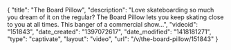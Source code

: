 {
    "title": "The Board Pillow",
    "description": "Love skateboarding so much you dream of it on the regular? The Board Pillow lets you keep skating close to you at all times. This banger of a commercial show...",
    "videoid": "151843",
    "date_created": "1397072617",
    "date_modified": "1418181271",
    "type": "captivate",
    "layout": "video",
    "url": "\/v\/the-board-pillow\/151843"
}